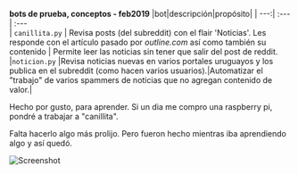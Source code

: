 **bots de prueba, conceptos - feb2019**
|bot|descripción|propósito|
| ---:| :---| :---  
| `canillita.py` | Revisa posts (del subreddit) con el flair 'Noticias'. Les responde con el artículo pasado por *outline.com* así como también su contenido | Permite leer las noticias sin tener que salir del post de reddit.
|`noticion.py`  |Revisa noticias nuevas en varios portales uruguayos y los publica en el subreddit (como hacen varios usuarios).|Automatizar el "trabajo" de varios spammers de noticias que no agregan contenido de valor.|

Hecho por gusto, para aprender. Si un dia me compro una raspberry pi, pondré a trabajar a "canillita".

Falta hacerlo algo más prolijo. Pero fueron hecho mientras iba aprendiendo algo y así quedó.

![Screenshot](https://i.imgur.com/hM4qtrL.png)
